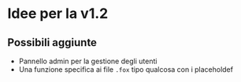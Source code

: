 # Idee per la v1.2

## Possibili aggiunte
- Pannello admin per la gestione degli utenti
- Una funzione specifica ai file `.fox` tipo qualcosa con i placeholdef
